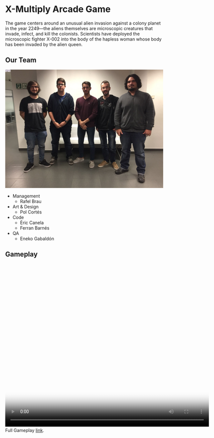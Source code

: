 # X-Multiply Arcade Game
The game centers around an unusual alien invasion against a colony planet in the year 2249—the aliens themselves are microscopic creatures that invade, infect, and kill the colonists. Scientists have deployed the microscopic fighter X-002 into the body of the hapless woman whose body has been invaded by the alien queen.
## Our Team
![alt Team](Zinnamon_Team.jpeg)

- Management
  - Rafel Brau
- Art & Design
  - Pol Cortés 
- Code
  - Èric Canela
  - Ferran Barnés
- QA
  - Eneko Gabaldón
  
  

## Gameplay
<video src="xmultiply.mp4" poster="xmultiply.jpg" width="650" height="520" controls preload></video>
Full Gameplay [link](https://www.youtube.com/watch?v=bDFKSX90Ogo&feature=youtu.be).
